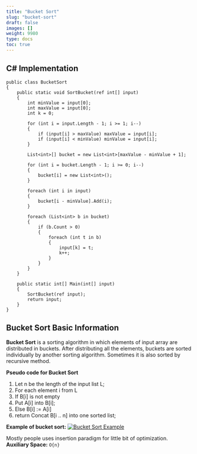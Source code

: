 ```yaml
---
title: "Bucket Sort"
slug: "bucket-sort"
draft: false
images: []
weight: 9980
type: docs
toc: true
---
```


## C# Implementation
    public class BucketSort
    {
        public static void SortBucket(ref int[] input)
        {
            int minValue = input[0];
            int maxValue = input[0];
            int k = 0;

            for (int i = input.Length - 1; i >= 1; i--)
            {
                if (input[i] > maxValue) maxValue = input[i];
                if (input[i] < minValue) minValue = input[i];
            }

            List<int>[] bucket = new List<int>[maxValue - minValue + 1];

            for (int i = bucket.Length - 1; i >= 0; i--)
            {
                bucket[i] = new List<int>();
            }

            foreach (int i in input)
            {
                bucket[i - minValue].Add(i);
            }

            foreach (List<int> b in bucket)
            {
                if (b.Count > 0)
                {
                    foreach (int t in b)
                    {
                        input[k] = t;
                        k++;
                    }
                }
            }
        }

        public static int[] Main(int[] input)
        {
            SortBucket(ref input);
            return input;
        }
    }

## Bucket Sort Basic Information
**Bucket Sort** is a sorting algorithm in which elements of input array are distributed in buckets. After distributing all the elements, buckets are sorted individually by another sorting algorithm. Sometimes it is also sorted by recursive method.

**Pseudo code for Bucket Sort**

 1. Let n be the length of the input list L;
 2. For each element i from L
 3. If B[i] is not empty
 4. Put A[i] into B[i];
 5. Else B[i] := A[i]
 6. return Concat B[i .. n] into one sorted list;

**Example of bucket sort:**
[![Bucket Sort Example][1]][1]


  [1]: http://i.stack.imgur.com/3I54p.png

Mostly people uses insertion paradigm for little bit of optimization.<br>
**Auxiliary Space:** `O{n}`

